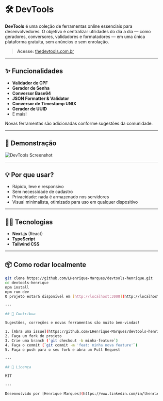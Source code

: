 # 🛠️ DevTools

**DevTools** é uma coleção de ferramentas online essenciais para desenvolvedores. O objetivo é centralizar utilidades do dia a dia — como geradores, conversores, validadores e formatadores — em uma única plataforma gratuita, sem anúncios e sem enrolação.

> **Acesse:** [thedevtools.com.br](https://thedevtools.com.br/)

---

## ✨ Funcionalidades

- **Validador de CPF**
- **Gerador de Senha**
- **Conversor Base64**
- **JSON Formatter & Validator**
- **Conversor de Timestamp UNIX**
- **Gerador de UUID**
- E mais!

Novas ferramentas são adicionadas conforme sugestões da comunidade.

---

## 🚀 Demonstração

![DevTools Screenshot](./public/devtools-preview.png) <!-- Substitua pelo caminho real do seu print -->

---

## 💡 Por que usar?

- Rápido, leve e responsivo
- Sem necessidade de cadastro
- Privacidade: nada é armazenado nos servidores
- Visual minimalista, otimizado para uso em qualquer dispositivo

---

## 🧑‍💻 Tecnologias

- **Next.js** (React)
- **TypeScript**
- **Tailwind CSS**

---

## 📦 Como rodar localmente

```bash
git clone https://github.com/LHenrique-Marques/devtools-henrique.git
cd devtools-henrique
npm install
npm run dev
O projeto estará disponível em [http://localhost:3000](http://localhost:3000).

---

## 🤝 Contribua

Sugestões, correções e novas ferramentas são muito bem-vindas!

1. [Abra uma issue](https://github.com/LHenrique-Marques/devtools-henrique/issues) com sua sugestão ou bug encontrado
2. Faça um fork do projeto
3. Crie uma branch (`git checkout -b minha-feature`)
4. Faça o commit (`git commit -m 'feat: minha nova feature'`)
5. Faça o push para o seu fork e abra um Pull Request

---

## 📃 Licença

MIT

---

Desenvolvido por [Henrique Marques](https://www.linkedin.com/in/lhenrique-marques/)
